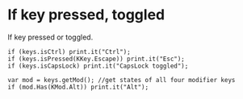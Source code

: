 # If key pressed, toggled

If key pressed or toggled.

```
if (keys.isCtrl) print.it("Ctrl");
if (keys.isPressed(KKey.Escape)) print.it("Esc");
if (keys.isCapsLock) print.it("CapsLock toggled");

var mod = keys.getMod(); //get states of all four modifier keys
if (mod.Has(KMod.Alt)) print.it("Alt");
```